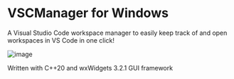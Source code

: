 # VSCManager for Windows
A Visual Studio Code workspace manager to easily keep track of and open workspaces in VS Code in one click!


![image](https://github.com/MVN-14/VSCManager/assets/117686444/a0132de0-a5b9-44ea-a7fe-fb69303a117f)

Written with C++20 and wxWidgets 3.2.1 GUI framework
